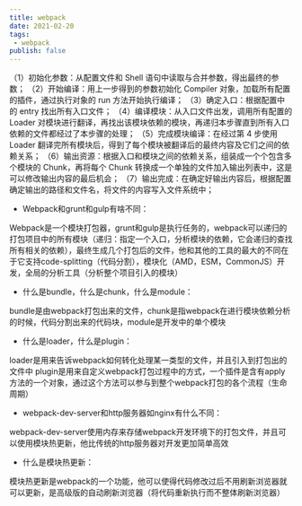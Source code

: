 ```yaml
---
title: webpack
date: 2021-02-20
tags: 
 - webpack
publish: false
---
```


（1）初始化参数：从配置文件和 Shell 语句中读取与合并参数，得出最终的参数；
（2）开始编译：用上一步得到的参数初始化 Compiler 对象，加载所有配置的插件，通过执行对象的 run 方法开始执行编译；
（3）确定入口：根据配置中的 entry 找出所有入口文件；
（4）编译模块：从入口文件出发，调用所有配置的 Loader 对模块进行翻译，再找出该模块依赖的模块，再递归本步骤直到所有入口依赖的文件都经过了本步骤的处理；
（5）完成模块编译：在经过第 4 步使用 Loader 翻译完所有模块后，得到了每个模块被翻译后的最终内容及它们之间的依赖关系；
（6）输出资源：根据入口和模块之间的依赖关系，组装成一个个包含多个模块的 Chunk，再将每个 Chunk 转换成一个单独的文件加入输出列表中，这是可以修改输出内容的最后机会；
（7）输出完成：在确定好输出内容后，根据配置确定输出的路径和文件名，将文件的内容写入文件系统中；

- Webpack和grunt和gulp有啥不同：

Webpack是一个模块打包器，grunt和gulp是执行任务的，webpack可以递归的打包项目中的所有模块（递归：指定一个入口，分析模块的依赖，它会递归的查找所有相关的依赖），最终生成几个打包后的文件，他和其他的工具的最大的不同在于它支持code-splitting（代码分割），模块化（AMD，ESM，CommonJS）开发，全局的分析工具（分析整个项目引入的模块）

- 什么是bundle，什么是chunk，什么是module：

bundle是由webpack打包出来的文件，chunk是指webpack在进行模块依赖分析的时候，代码分割出来的代码块，module是开发中的单个模块

- 什么是loader，什么是plugin：

loader是用来告诉webpack如何转化处理某一类型的文件，并且引入到打包出的文件中
plugin是用来自定义webpack打包过程中的方式，一个插件是含有apply方法的一个对象，通过这个方法可以参与到整个webpack打包的各个流程（生命周期）

- webpack-dev-server和http服务器如nginx有什么不同：

webpack-dev-server使用内存来存储webpack开发环境下的打包文件，并且可以使用模块热更新，他比传统的http服务器对开发更加简单高效

- 什么是模块热更新：

模块热更新是webpack的一个功能，他可以使得代码修改过后不用刷新浏览器就可以更新，是高级版的自动刷新浏览器（将代码重新执行而不整体刷新浏览器）


